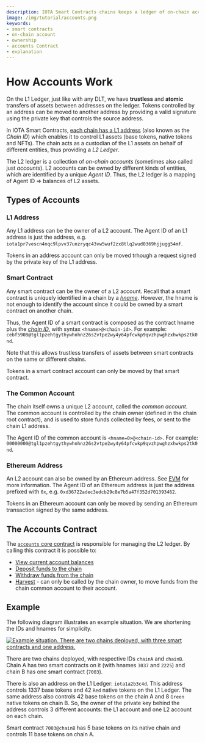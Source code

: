 ```yaml
---
description: IOTA Smart Contracts chains keeps a ledger of on-chain account balances. On-chain accounts are identified by an AgentID.
image: /img/tutorial/accounts.png
keywords:
- smart contracts
- on-chain account
- ownership
- accounts Contract
- explanation
---
```


# How Accounts Work

On the L1 Ledger, just like with any DLT, we have **trustless** and **atomic** transfers of assets between addresses on the ledger.
Tokens controlled by an address can be moved to another address by providing a valid signature using the private key that controls the source address.

In IOTA Smart Contracts, [each chain has a L1 address](../states#digital-assets-on-the-chain) (also known as the _Chain ID_) which enables it to control L1 assets (base tokens, native tokens and NFTs).
The chain acts as a custodian of the L1 assets on behalf of different entities, thus providing a _L2 Ledger_.

The L2 ledger is a collection of _on-chain accounts_ (sometimes also called just _accounts_).
L2 accounts can be owned by different kinds of entities, which are identified by a unique _Agent ID_.
Thus, the L2 ledger is a mapping of Agent ID => balances of L2 assets.

## Types of Accounts

### L1 Address

Any L1 address can be the owner of a L2 account.
The Agent ID of an L1 address is just the address, e.g. `iota1pr7vescn4nqc9lpvv37unzryqc43vw5wuf2zx8tlq2wud0369hjjugg54mf`.

Tokens in an address account can only be moved trhough a request signed by the private key of the L1 address.

### Smart Contract

Any smart contract can be the owner of a L2 account. Recall that a smart
contract is uniquely identified in a chain by a [_hname_](../smart-contract-anatomy#identifying-a-smart-contract).
However, the hname is not enough to identify the account since it could be owned by a smart contract on another chain.

Thus, the Agent ID of a smart contract is composed as the contract hname plus the [_chain ID_](../states#digital-assets-on-the-chain), with syntax `<hname>@<chain-id>`. For example: `cebf5908@tgl1pzehtgythywhnhnz26s2vtpe2wy4y64pfcwkp9qvzhpwghzxhwkps2tk0nd`.

Note that this allows trustless transfers of assets between smart contracts on the same or different chains.

Tokens in a smart contract account can only be moved by that smart contract.

### The Common Account

The chain itself owns a unique L2 account, called the _common account_.
The common account is controlled by the chain owner (defined in the chain root contract), and is used to store funds collected by fees, or sent to the chain L1 address.

The Agent ID of the common account is `<hname=0>@<chain-id>`. For example: `00000000@tgl1pzehtgythywhnhnz26s2vtpe2wy4y64pfcwkp9qvzhpwghzxhwkps2tk0nd`.

### Ethereum Address

An L2 account can also be owned by an Ethereum address. See [EVM](../../evm/introduction) for more information.
The Agent ID of an Ethereum address is just the address prefixed with `0x`, e.g. `0xd36722adec3edcb29c8e7b5a47f352d701393462`.

Tokens in an Ethereum account can only be moved by sending an Ethereum transaction signed by the same address.

## The Accounts Contract

The [`accounts` core contract](../core_contracts/accounts) is responsible for managing the L2 ledger.
By calling this contract it is possible to:

- [View current account balances](./view-account-balances.mdx)
- [Deposit funds to the chain](./how-to-deposit-to-a-chain.mdx)
- [Withdraw funds from the chain](./how-to-withdraw-from-a-chain.mdx)
- [Harvest](./the-common-account.mdx) - can only be called by the chain owner, to move funds from the chain common account to their account.

## Example

The following diagram illustrates an example situation.
We are shortening the IDs and hnames for simplicity.

[![Example situation. There are two chains deployed, with three smart contracts and one address.](/img/tutorial/accounts.png)](/img/tutorial/accounts.png)

There are two chains deployed, with respective IDs `chainA` and `chainB`.
Chain A has two smart contracts on it (with hnames `3037` and `2225`) and chain B has one smart contract (`7003`).

There is also an address on the L1 Ledger: `iota1a2b3c4d`.
This address controls 1337 base tokens and 42 `Red` native tokens on the L1 Ledger.
The same address also controls 42 base tokens on the chain A and 8 `Green` native tokens on chain B.
So, the owner of the private key behind the address controls 3 different accounts: the L1 account and one L2 account on each chain.

Smart contract `7003@chainB` has 5 base tokens on its native chain and controls 11 base tokens on chain A.
